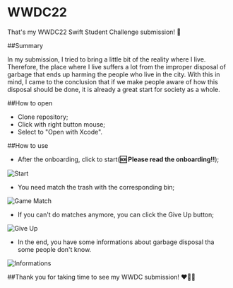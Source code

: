 # WWDC22

That's my WWDC22 Swift Student Challenge submission! 🎉

##Summary

In my submission, I tried to bring a little bit of the reality where I live. Therefore, the place where I live suffers a lot from the improper disposal of garbage that ends up harming the people who live in the city. With this in mind, I came to the conclusion that if we make people aware of how this disposal should be done, it is already a great start for society as a whole.

##How to open

- Clone repository;
- Click with right button mouse;
- Select to "Open with Xcode".

##How to use

- After the onboarding, click to start(**🆘 Please read the onboarding!!**);

![Start](https://user-images.githubusercontent.com/50143403/170491738-51c6f0d6-55b0-47c5-ab69-4773744fe05c.png)

- You need match the trash with the corresponding bin;

![Game Match](https://user-images.githubusercontent.com/50143403/170491008-e7f0ea01-7be0-4f18-bca8-7383807298e8.png)

- If you can't do matches anymore, you can click the Give Up button;

![Give Up](https://user-images.githubusercontent.com/50143403/170491285-1f51b535-1f36-409b-871b-59fd6f5cb478.png)

- In the end, you have some informations about garbage disposal tha some people don't know.

![Informations](https://user-images.githubusercontent.com/50143403/170491633-5b8d34dc-304b-48f2-8d97-a38728c8d24d.png)

##Thank you for taking time to see my WWDC submission! ❤️🤘🏽
